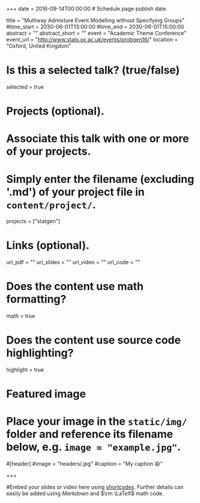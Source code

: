 +++
date = 2016-09-14T00:00:00  # Schedule page publish date.

title = "Multiway Admixture Event Modelling without Specifying Groups"
#time_start = 2030-06-01T13:00:00
#time_end = 2030-06-01T15:00:00
abstract = ""
abstract_short = ""
event = "Academic Theme Conference"
event_url = "http://www.stats.ox.ac.uk/events/probgen16/"
location = "Oxford, United Kingdom"

# Is this a selected talk? (true/false)
selected = true

# Projects (optional).
#   Associate this talk with one or more of your projects.
#   Simply enter the filename (excluding '.md') of your project file in `content/project/`.
projects = ["statgen"]

# Links (optional).
url_pdf = ""
url_slides = ""
url_video = ""
url_code = ""

# Does the content use math formatting?
math = true

# Does the content use source code highlighting?
highlight = true

# Featured image
# Place your image in the `static/img/` folder and reference its filename below, e.g. `image = "example.jpg"`.
#[header]
#image = "headers/.jpg"
#caption = "My caption :smile:"

+++

#Embed your slides or video here using [shortcodes](https://sourcethemes.com/academic/post/writing-markdown-latex/). Further details can easily be added using *Markdown* and $\rm \LaTeX$ math code.
